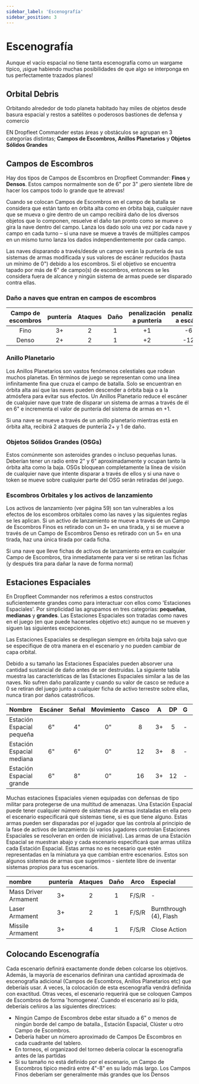 ```yaml
---
sidebar_label: 'Escenografía'
sidebar_position: 3
---
```


# Escenografía

Aunque el vacío espacial no tiene tanta escenografía como un wargame típico, ¡sigue habiendo muchas posibilidades de que algo se interponga en tus perfectamente trazados planes!

## Orbital Debris

Orbitando alrededor de todo planeta habitado hay miles de objetos desde basura espacial y restos a satélites o poderosos bastiones de defensa y comercio

EN Dropfleet Commander estas áreas y obstáculos se agrupan en 3 categorías distintas; **Campos de Escombros, Anillos Planetarios** y **Objetos Sólidos Grandes**

## Campos de Escombros

Hay dos tipos de Campos de Escombros en Dropfleet Commander: **Finos** y **Densos**. Estos campos normalmente son de 6" por 3" ¡pero sientete libre de hacer los campos todo lo grande que te atrevas! 

Cuando se colocan Campos de Escombros en el campo de batalla se considera que están tanto en órbita alta como en órbita baja, cualquier nave que se mueva o gire dentro de un campo recibirá daño de los diversos objetos que lo componen, resuelve el daño tan pronto como se mueve o gira la nave dentro del campo. Lanza los dado solo una vez por cada nave y campo en cada turno – si una nave se mueve a través de múltiples campos en un mismo turno lanza los dados independientemente por cada campo.

Las naves disparando a través/desde un campo verán la puntería de sus sistemas de armas modificada y sus valores de escáner reducidos (hasta un mínimo de 0") debido a los escombros. Si el objetivo se encuentra tapado por más de 6" de campo(s) de escombros, entonces se les considera fuera de alcance y ningún sistema de armas puede ser disparado contra ellas.

### Daño a naves que entran en campos de escombros

|Campo de escombros|puntería|Ataques|Daño|penalización a puntería|penalización a escáner|
| :-: | :-: | :-: | :-: | :-: | :-: |
|Fino|3+|2|1|+1|-6"|
|Denso|2+|2|1|+2|-12"|

### Anillo Planetario

Los Anillos Planetarios son vastos fenómenos celestiales que rodean muchos planetas. En términos de juego se representan como una línea infinitamente fina que cruza el campo de batalla. Solo se encuentran en órbita alta así que las naves pueden descender a órbita baja o a la atmósfera para evitar sus efectos. Un Anillos Planetario reduce el escáner de cualquier nave que trate de disparar un sistema de armas a través de él en 6" e incrementa el valor de puntería del sistema de armas en +1.  

Si una nave se mueve a través de un anillo planetario mientras está en órbita alta, recibirá 2 ataques de puntería 2+ y 1 de daño.

### Objetos Sólidos Grandes (OSGs)

Estos comúnmente son asteroides grandes o incluso pequeñas lunas. Deberían tener un radio entre 2" y 6" aproximadamente y ocupan tanto la órbita alta como la baja. OSGs bloquean completamente la línea de visión de cualquier nave que intente disparar a través de ellos y si una nave o token se mueve sobre cualquier parte del OSG serán retiradas del juego.

### Escombros Orbitales y los activos de lanzamiento

Los activos de lanzamiento (ver página 59) son tan vulnerables a los efectos de los escombros orbitales como las naves y las siguientes reglas se les aplican. Si un activo de lanzamiento se mueve a través de un Campo de Escombros Finos es retirado con un 3+ en una tirada, y si se mueve a través de un Campo de Escombros Denso es retirado con un 5+ en una tirada, haz una única tirada por cada ficha.

Si una nave que lleve fichas de activos de lanzamiento entra en cualquier Campo de Escombros, tira inmediatamente para ver si se retiran las fichas (y después tira para dañar la nave de forma normal)

## Estaciones Espaciales

En Dropfleet Commander nos referimos a estos constructos suficientemente grandes como para interactuar con ellos como 'Estaciones Espaciales'. Por simplicidad las agrupamos en tres categorías: **pequeñas**, **medianas** y **grandes**. Las Estaciones Espaciales son tratadas como naves en el juego (en que puede hacerseles objetivo etc) aunque no se mueven y siguen las siguientes excepciones.

Las Estaciones Espaciales se despliegan siempre en órbita baja salvo que se especifique de otra manera en el escenario y no pueden cambiar de capa orbital.

Debido a su tamaño las Estaciones Espaciales pueden absorver una cantidad sustancial de daño antes de ser destruidas. La siguiente tabla muestra las características de las Estaciones Espaciales similar a las de las naves. No sufren daño paralizante y cuando su valor de casco se reduce a 0 se retiran del juego junto a cualquier ficha de activo terrestre sobre ellas, nunca tiran por daños catastróficos.

|Nombre|Escáner|Señal|Movimiento|Casco|A|DP|G|T|Especial|
| :- | :-: | :-: | :-: | :-: | :-: | :-: | :-: | :-: | :- |
|Estación Espacial pequeña|6"|4"|0"|8|3+|5|-|-|-|
|Estación Espacial mediana|6"|6"|0"|12|3+|8|-|-|-|
|Estación Espacial grande|6"|8"|0"|16|3+|12|-|-|-|

Muchas estaciones Espaciales vienen equipadas con defensas de tipo militar para protegerse de una multitud de amenazas. Una Estación Espacial puede tener cualquier número de sistemas de armas instaladas en ella pero el escenario especificará qué sistemas tiene, si es que tiene alguno. Estas armas pueden ser disparadas por el jugador que las controla al principio de la fase de activos de lanzamiento (si varios jugadores controlan Estaciones Espaciales se resolveran en orden de iniciativa). Las armas de una Estación Espacial se muestran abajo y cada escenario especificará que armas utiliza cada Estación Espacial. Estas armas no es necesario que estén representadas en la miniatura ya que cambian entre escenarios. Estos son algunos sistemas de armas que sugerimos - sientete libre de inventar sistemas propios para tus escenarios.

|nombre|puntería|Ataques|Daño|Arco|Especial|
| :- | :-: | :-: | :-: | :-: | :- |
|Mass Driver Armament|3+|2|1|F/S/R|-|
|Laser Armament|3+|2|1|F/S/R|Burnthrough (4), Flash|
|Missile Armament|3+|4|1|F/S/R|Close Action|

## Colocando Escenografía

Cada escenario definirá exactamente donde deben colcarse los objetivos. Además, la mayoría de escenarios definiran una cantidad aproximada de escenografía adicional (Campos de Escombros, Anillos Planetarios etc) que deberíais usar. 
A veces, la colocación de esta escenografía vendrá definida con exactitud. Otras veces, el escenario requerirá que se coloquen Campos de Escombros de forma 'homogenea'. Cuando el escenario así lo pida, deberíais ceñiros a las siguientes directrices:

* Ningún Campo de Escombros debe estar situado a 6" o menos de ningún borde del campo de batalla., Estación Espacial, Clúster u otro Campo de Escombros.
* Debería haber un número aproximado de Campos De Escombros en cada cuadrante del tablero.
* En torneos, el organizaod del torneo debería colocar la escenografía antes de las partidas
* Si su tamaño no está definido por el escenario, un Campo de Escombros tipico medirá entre 4"-8" en su lado más largo. Los Campos Finos deberíam ser generalmente más grandes que los Densos
